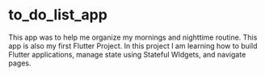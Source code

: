 # to_do_list_app


This app was to help me organize my mornings and nighttime routine. 
This app is also my first Flutter Project.
In this project I am learning how to build Flutter applications, manage state using Stateful WIdgets, and navigate pages.

